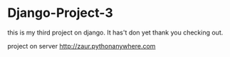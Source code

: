# Django-Project-3
this is my third project on django. It has't don yet thank you checking out.

project on server http://zaur.pythonanywhere.com



